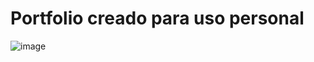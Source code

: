 # Portfolio creado para uso personal 

![image](https://github.com/user-attachments/assets/a73d55ff-7cc6-4c88-9720-bbdc81d86670)
